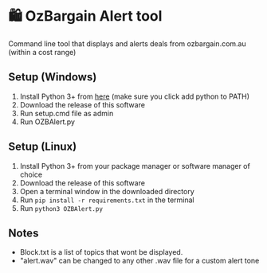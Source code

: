 # :shopping: OzBargain Alert tool
Command line tool that displays and alerts deals from ozbargain.com.au (within a cost range)
## Setup (Windows)
1. Install Python 3+ from [here](https://www.python.org/downloads/) (make sure you click add python to PATH)
2. Download the release of this software
3. Run setup.cmd file as admin
4. Run OZBAlert.py
## Setup (Linux)
1. Install Python 3+ from your package manager or software manager of choice
2. Download the release of this software
3. Open a terminal window in the downloaded directory
4. Run `pip install -r requirements.txt` in the terminal
5. Run `python3 OZBAlert.py`
## Notes
* Block.txt is a list of topics that wont be displayed.
* "alert.wav" can be changed to any other .wav file for a custom alert tone
